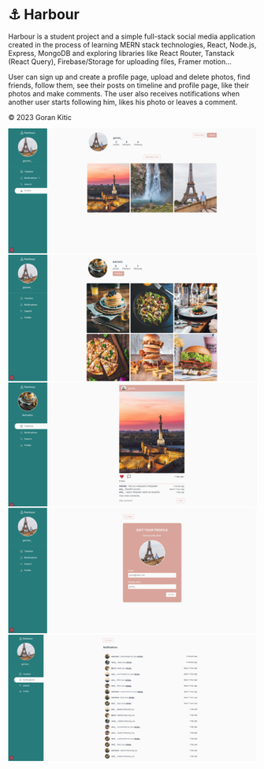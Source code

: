 # ⚓ Harbour

Harbour is a student project and a simple full-stack social media application created in the process of learning MERN stack technologies, React, Node.js, Express, MongoDB and exploring libraries like React Router, Tanstack (React Query), Firebase/Storage for uploading files, Framer motion...

User can sign up and create a profile page, upload and delete photos, find friends, follow them, see their posts on timeline and profile page, like their photos and make comments. The user also receives notifications when another user starts following him, likes his photo or leaves a comment.

©️ 2023 Goran Kitic

<img src="frontend/src/assets/screenshots/screenshot1.png" />
<img src="frontend/src/assets/screenshots/screenshot2.png" />
<img src="frontend/src/assets/screenshots/screenshot3.png" />
<img src="frontend/src/assets/screenshots/screenshot4.png" />
<img src="frontend/src/assets/screenshots/screenshot5.png" />
